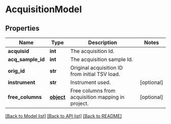 # AcquisitionModel

## Properties
Name | Type | Description | Notes
------------ | ------------- | ------------- | -------------
**acquisid** | **int** | The acquisition Id. | 
**acq_sample_id** | **int** | The acquisition sample Id. | 
**orig_id** | **str** | Original acquisition ID from initial TSV load. | 
**instrument** | **str** | Instrument used. | [optional] 
**free_columns** | [**object**](.md) | Free columns from acquisition mapping in project. | [optional] 

[[Back to Model list]](../README.md#documentation-for-models) [[Back to API list]](../README.md#documentation-for-api-endpoints) [[Back to README]](../README.md)


